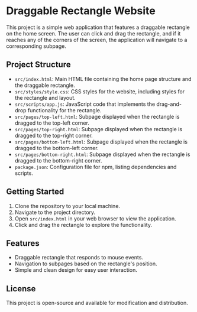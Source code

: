 # Draggable Rectangle Website

This project is a simple web application that features a draggable rectangle on the home screen. The user can click and drag the rectangle, and if it reaches any of the corners of the screen, the application will navigate to a corresponding subpage.

## Project Structure

- `src/index.html`: Main HTML file containing the home page structure and the draggable rectangle.
- `src/styles/style.css`: CSS styles for the website, including styles for the rectangle and layout.
- `src/scripts/app.js`: JavaScript code that implements the drag-and-drop functionality for the rectangle.
- `src/pages/top-left.html`: Subpage displayed when the rectangle is dragged to the top-left corner.
- `src/pages/top-right.html`: Subpage displayed when the rectangle is dragged to the top-right corner.
- `src/pages/bottom-left.html`: Subpage displayed when the rectangle is dragged to the bottom-left corner.
- `src/pages/bottom-right.html`: Subpage displayed when the rectangle is dragged to the bottom-right corner.
- `package.json`: Configuration file for npm, listing dependencies and scripts.

## Getting Started

1. Clone the repository to your local machine.
2. Navigate to the project directory.
3. Open `src/index.html` in your web browser to view the application.
4. Click and drag the rectangle to explore the functionality.

## Features

- Draggable rectangle that responds to mouse events.
- Navigation to subpages based on the rectangle's position.
- Simple and clean design for easy user interaction.

## License

This project is open-source and available for modification and distribution.